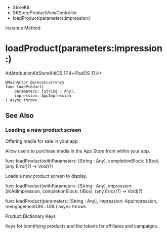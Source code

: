 

- StoreKit
- SKStoreProductViewController
-  loadProduct(parameters:impression:) 

Instance Method

# loadProduct(parameters:impression:)

AdAttributionKitStoreKitiOS 17.4+iPadOS 17.4+

``` source
@MainActor @preconcurrency
func loadProduct(
    parameters: [String : Any],
    impression: AppImpression
) async throws
```

## See Also

### Loading a new product screen

Offering media for sale in your app

Allow users to purchase media in the App Store from within your app.

func loadProduct(withParameters: [String : Any], completionBlock: ((Bool, (any Error)?) -> Void)?)

Loads a new product screen to display.

func loadProduct(withParameters: [String : Any], impression: SKAdImpression, completionBlock: ((Bool, (any Error)?) -> Void)?)

func loadProduct(parameters: [String : Any], impression: AppImpression, reengagementURL: URL) async throws

Product Dictionary Keys

Keys for identifying products and the tokens for affiliates and campaigns.

